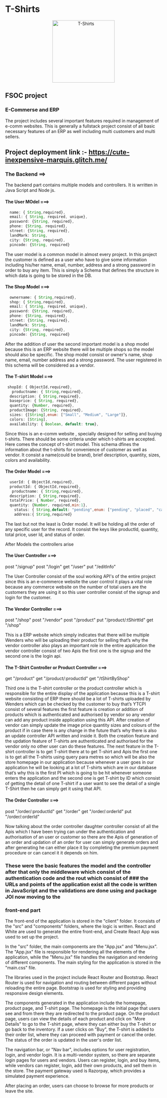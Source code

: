 # T-Shirts
<p align="center">
  <a href="http://nestjs.com/" target="blank"><img src="https://cdn.shopify.com/s/files/1/0090/9236/6436/articles/Best_Shopify_T-shirt_Stores_For_Your_Inspiration_in_2021.png?v=1621964186" width="200" alt="T-Shirts" /></a>
</p>

## FSOC project

### E-Commerse and ERP

The project includes several important features required in management of e-comm websites.
This is generally a fullstack project consist of all basic necessary features of an ERP as well including multi customers and multi sellers.

##   Project deployment link :- https://cute-inexpensive-marquis.glitch.me/

### The Backend ==> 

The backend part contains multiple models and controllers. It is wrritten in Java Script and Node js.

#### The User MOdel ===>

```javascript
  name: { String,required},
  email: { String, required, unique},
  password: {String, required},
  phone: {String, required},
  street: {String, required},
  landMark: String,
  city: {String, required},
  pincode: {String, required}
```

  
The user model is a common model in almost every project. In this project the customer is defined as a user who have to give some information including his/her name, email, number, address and a strong password in order to buy any item. This is simply a Schema that defines the structure in which data is going to be stored in the DB.

#### The Shop Model ===>
```javascript
  ownername: { String,required},
  shop: { String,required},
  email: { String, required, unique},
  password: {String, required},
  phone: {String, required},
  street: {String, required},
  landMark: String,
  city: {String, required},
  pincode: {String, required}
  ```
  
After the addition of user the second important model is a shop model because this is an ERP website there will be multiple shops so the model should also be specific. The shop model consist or owner's name, shop name, email, number address and a strong password. The user registered in this schema will be considered as a vendor.

#### The T-shirt Model ===>
```javascript
 shopId: { ObjectId,required},
   productname: { String,required},
  description: { String,required},
  baseprice: { String, required},
  quantity: {Number, required},
  productImage: {String, required},
  sizes: {[String],enum: ["Small", "Medium", "Large"]},
  colors: [String],
  availability: { Boolean, default: true},
  ```
  
Since thios is an e-comm website , specially designed for selling and buying t-shirts. There should be some criteria under which t-shirts are accepted. Here comes the concept of t-shirt model. This schema dfines the information about the t-shirts for convenience of customer as well as vendor. It consist a name(could be brand), brief description, quantity, sizes, colors and availability.

#### The Order Model ===>
```javascript
  userId: { ObjectId,required},
  productId: { ObjectId,required},
   productname: { String,required},
  description: { String,required},
  totalPrice: { Number, required},
  quantity: {Number, required,min:1},
    status: { String,default: "pending",enum: ["pending", "placed", "cancled"] },
    address:{ String,required}
  ```
  
The last but not the least is Order model. It will be holding all the order of any specific user for the record. It consist the keys like productId, quantity, total price, user Id, and status of order.

After Models the controllers arise

#### The User Controller ===>
post "/signup"
post "/login"
get "/user"
put "/editInfo"

The User Controller consist of the soul working API's of the entire project since this is an e-commerce website the user control it plays a vital role because any commerce website on the number of total users are the customers they are using it so this user controller consist of the signup and login for the customer.

#### The Vendor Controller ===>
post "/shop"
post "/vendor"
post "/product"
put "/product/:tShirttId"
get "/shop"

This is a ERP website which simply indicates that there will be multiple Wenders who will be uploading their product for selling that’s why the vendor controller also plays an important role in the entire application the vendor controller consist of two Apis the first one is the signup and the second one is the login api.

#### The T-Shirt Controller or Product Controller ===>
get "/product"
get "/product/:productId"
get "/tShirtByShop"

Third one is the T-shirt controller or the product controller which is responsible for the entire display of the application because this is a T-shirt website consisting of ERP there should be a lot of T-shirts uploaded by Wenders which can be checked by the customer to buy that’s YTCPI consist of several features the first feature is creation or addition of products which is authenticated and authorised by vendor so any vendor can add any product inside application using this API.
After creation of vendor can simply update the image price quantity sizes and colours of the product if in case there is any change in the future that’s why there is also an update controller API written and inside it.
Both the creation feature and the updation feature of T-shirts are authenticated and authorised for the vendor only no other user can do these features.
The next feature in the T-shirt controller is to get T-shirt there at to get T-shirt and Apis the first one is to get all the T-shirts using query para metres so which will be also the store homepage in our application because whenever a user goes in our application he will be looking at a lot of T-shirts which are in our database that’s why this is the first PI which is going to be hit whenever someone enters the application and the second one is get T-shirt by ID which consist of getting the detail of one T-shirt if a user want to see the detail of a single T-Shirt then he can simply get it using that API.

#### The Order Controller ===>
post "/order/:productId"
get "/order"
get "/order/:orderId"
put "/order/:orderId"
  
Now talking about the order controller daughter controller consist of all the Apis which I have been trying can under the authentication and authorisation of an user or customer so there are the Apis of generation of an order and updation of an order for user can simply generate orders and after generating he can either place it by completing the premium payment procedure or can cancel it it depends on him.

### These were the basic features the model and the controller after that only the middleware which consist of the authentication code and the rout which consist of ### the URLs and points of the application exist all the code is written in JavaScript and the validations are done using and package JOI now moving to the
### front-end part

The front-end of the application is stored in the "client" folder. It consists of the "src" and "components" folders, where the logic is written. React and White are used to generate the entire front-end, and Create React App was used to set up the project.

In the "src" folder, the main components are the "App.jsx" and "Menu.jsx". The "App.jsx" file is responsible for rendering all the elements of the application, while the "Menu.jsx" file handles the navigation and rendering of different components. The main styling for the application is stored in the "main.css" file.

The libraries used in the project include React Router and Bootstrap. React Router is used for navigation and routing between different pages without reloading the entire page. Bootstrap is used for styling and providing responsive design elements.

The components generated in the application include the homepage, product page, and T-shirt page. The homepage is the initial page that users see and from there they are redirected to the product page. On the product page, users can view the details of each product and click on "More Details" to go to the T-shirt page, where they can either buy the T-shirt or go back to the inventory. If a user clicks on "Buy", the T-shirt is added to their order list, where they can proceed with payment or cancel the order. The status of the order is updated in the user's order list.

The navigation bar, or "Nav bar", includes options for user registration, login, and vendor login. It is a multi-vendor system, so there are separate login pages for users and vendors. Users can register, login, and buy items, while vendors can register, login, add their own products, and sell them in the store. The payment gateway used is Razorpay, which provides a simulated payment experience.

After placing an order, users can choose to browse for more products or leave the site.
